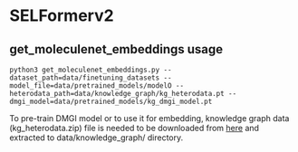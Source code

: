# SELFormerv2

## get_moleculenet_embeddings usage
```
python3 get_moleculenet_embeddings.py --dataset_path=data/finetuning_datasets --model_file=data/pretrained_models/modelO --heterodata_path=data/knowledge_graph/kg_heterodata.pt --dmgi_model=data/pretrained_models/kg_dmgi_model.pt
```

To pre-train DMGI model or to use it for embedding, knowledge graph data (kg_heterodata.zip) file is needed to be downloaded from [here](https://drive.google.com/file/d/1u8kg7uzQ-q-osxIvrbJeAsFAbes1TmDF/view?usp=share_link) and extracted to data/knowledge_graph/ directory.